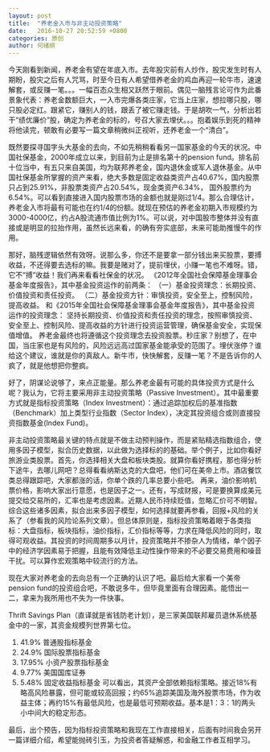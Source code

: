 ```yaml
---
layout: post
title:  "养老金入市与非主动投资策略"
date:   2016-10-27 20:52:59 +0800
categories: 原创
author: 何绪纲
---
```


今天刚看到新闻，养老金有望在年底入市。去年股灾前有人炒作，股灾发生时有人期盼，股灾之后有人咒骂，时至今日有人希望借养老金的鸡血再迎一轮牛市，速速解套，或反赚一笔。。。一幅百态众生相又跃然于眼前。偶见一脑残言论可作为此番景象代表：养老金数额巨大，一入市完爆各类庄家，它当上庄家，想拉哪只股，哪只股必定红。跟紧它，赚别人的钱，跟丢了被它赚走钱。于是胡吹一气，分析出若干“绩优廉价”股，确定为养老金的标的，号召大家去埋伏。。。抱着娱乐到死的精神将他读完，顿敢有必要写一篇文章稍微纠正视听，还养老金一个“清白”。

既然要探寻国字头大基金的去向，不如先稍稍看看另一国家基金的今天的状况。中国社保基金，2000年成立以来，到目前为止是排名第十的pension fund。排名前十位当中，有五只来自美国，均为联邦养老金，国内退休金或军人退休基金。从中国社保基金所掌握的资产来看，绝大多数是固定收益类资产占40.67%，国内股票只占到25.91%，非股票类资产占20.54%，现金类资产6.34%， 国外股票约为6.54%。可以看到直接进入国内股票市场的金额也就是刚过1/4。那么合理估计，养老金入市将最有可能也在约1/4的份额。就现在预估的养老金初期入市规模约为3000-4000亿，约占A股流通市值比例为1%。可以说，对中国股市整体并没有直接或是明显的拉抬作用，虽然长远来看，的确有夯实底部，未来可能助推慢牛的作用。

那好，脑残逻辑依然有效呀。说那么多，你还不是要拿一部分钱出来买股票，要搏收益，不还得要去选标的嘛。我要是赌对了，提前埋伏，小赚一笔也不难呀。错，它不“搏”收益！我们再来看看社保金的状况。
《2012年全国社会保障基金理事会基金年度报告》，其中基金投资运作的前两条：
（一）基金投资理念：长期投资、价值投资和责任投资。
（二）基金投资方针：审慎投资，安全至上，控制风险，提高收益。
和《2015年全国社会保障基金理事会基金年度报告》，其中基金投资运作的投资理念：
坚持长期投资、价值投资和责任投资的理念，按照审慎投资、安全至上、控制风险、提高收益的方针进行投资运营管理，确保基金安全，实现保值增值。
养老金最终也将遵循这个投资理念去投资股票。秒庄家？别想了，在中国，当庄家也是有风险的，风险远远高过国家基金能承受的范围了。埋伏涨停？谁给这个建议，谁就是你的真敌人。新牛市，快快解套，反赚一笔？不是告诉你的人疯了，就是他想把你整疯。

好了，阴谋论说够了，来点正能量。那么养老金最有可能的具体投资方式是什么呢？我认为，它将主要采用非主动投资策略（Passive Investment）。其中最重要方式就是指标投资策略（Index Investment）：通过追踪加权后的基准指数（Benchmark）加上类型行业指数（Sector Index），决定其投资组合或则直接投资指数基金(Index Fund)。

非主动投资策略最关键的特点就是不做主动预判操作，而是紧贴精选指数组合，使用多因子模型，拟合历史数据，以此做为选择标的的基础。举个例子，比如你看好旅游业类股票。首先，你选择相关大盘和板块类股。就算你看好携程，那也得分析下途牛，去哪儿网吧？总得看看纳斯达克的大盘吧，他们可在美帝上市。酒店餐饮类总得跟踪吧，大家都涨的话，你单个跌的几率总要小些吧。 再来，油价影响机票价格，影响大家出行意愿，也是因子之一。还有，写成财报，可是要换算成美元提交给交易所的，汇率也是考虑因素。近期人民币持续贬值，忽略汇价可不明智。综合这些诸多因素，拟合出来多因子模型，如何选择就要再参看，回报+风险的关系了（参看我的风险论系列文章）。但总体原则是，指标投资策略着眼于各类指标：大盘指标，板块指标，油价指标，汇价指标等等，力求在降低风险的同时，取得可观收益。其投资的时间周期多以月计，投资策略并不掺杂人为情绪，单个因子中的经济学因素易于把握，且能有效降低主动性操作带来的不必要交易费用和噪音干扰。可以算作宏观策略中较流行的方法。

现在大家对养老金的去向总有一个正确的认识了吧。最后给大家看一个美帝pension fund的投资组合吧，不敢说多牛，但毕竟里面有合理因素。能悟出一二，拿来为我所用也不失为一件快事。

Thrift Savings Plan（直译就是省钱防老计划），是三家美国联邦雇员退休系统基金中的一家，其资金规模列世界第七位。
1.  41.9% 普通股指标基金
2.  24.9% 国际股票指标基金
3. 17.95% 小资产股票指标基金
4. 9.77%  美国国库证券
5. 5.48% 固定收益指标基金
可以看出，其资产全部依赖指标策略。接近18%有略高风险暴露，但可能或较高回报；约65%追踪美国及海外股票市场，作为收益主体；再约15%有最低风险，也是最低可预期收益。基本是1：3：1的两头小中间大的稳定形态。

最后，出个预告，因为指标投资策略和我现在工作直接相关，后面有时间我会另开一篇详细介绍，希望能抛砖引玉，为投资者答疑解惑，和金融工作者互相学习。
